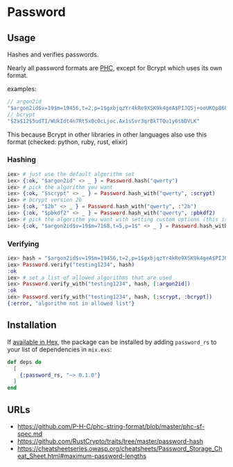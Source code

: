 # Password

## Usage

Hashes and verifies passwords.

Nearly all password formats are [PHC](https://github.com/P-H-C/phc-string-format/blob/master/phc-sf-spec.md),
except for Bcrypt which uses its own format.

examples:

```js
// argon2id
"$argon2id$v=19$m=19456,t=2,p=1$gxbjqzYr4kRe9XSK9k4geA$PIJQSj+ooUKQp86FUZf7xkbmNqpHEuL9lnQlHCGPCHg"
// bcrypt
"$2a$12$5udTI/WUkIdt4n7Rt5x0cOcLjoc.Ax1sSvr3qrBkTTQu1y6sbDVLK"
```

This because Bcrypt in other libraries in other languages also use this format (checked: python, ruby, rust, elixir)

### Hashing

```elixir
iex> # just use the default algorithm set
iex> {:ok, "$argon2id" <> _ } = Password.hash("qwerty")
iex> # pick the algorithm you want
iex> {:ok, "$scrypt" <> _ } = Password.hash_with("qwerty", :scrypt)
iex> # bcrypt version 2b
iex> {:ok, "$2b" <> _ } = Password.hash_with("qwerty", :"2b")
iex> {:ok, "$pbkdf2" <> _ } = Password.hash_with("qwerty", :pbkdf2)
iex> # pick the algorithm you want with setting custom options (this is another option OWASP suggests)
iex> {:ok, "$argon2id$v=19$m=7168,t=5,p=1$" <> _ } = Password.hash_with("qwerty", :argon2id, %{"m" => 7168, "t" => 5, "p" => 1})
```

### Verifying

```elixir
iex> hash = "$argon2id$v=19$m=19456,t=2,p=1$gxbjqzYr4kRe9XSK9k4geA$PIJQSj+ooUKQp86FUZf7xkbmNqpHEuL9lnQlHCGPCHg"
iex> Password.verify("testing1234", hash)
:ok
iex> # set a list of allowed algorithms that are used
iex> Password.verify_with("testing1234", hash, [:argon2id])
:ok
iex> Password.verify_with("testing1234", hash, [:scrypt, :bcrypt])
{:error, "algorithm not in allowed list"}
```

## Installation

If [available in Hex](https://hex.pm/docs/publish), the package can be installed
by adding `password_rs` to your list of dependencies in `mix.exs`:

```elixir
def deps do
  [
    {:password_rs, "~> 0.1.0"}
  ]
end
```

## URLs

- https://github.com/P-H-C/phc-string-format/blob/master/phc-sf-spec.md
- https://github.com/RustCrypto/traits/tree/master/password-hash
- https://cheatsheetseries.owasp.org/cheatsheets/Password_Storage_Cheat_Sheet.html#maximum-password-lengths

